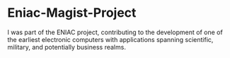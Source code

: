# Eniac-Magist-Project
I was part of the ENIAC project, contributing to the development of one of the earliest electronic computers with applications spanning scientific, military, and potentially business realms.
